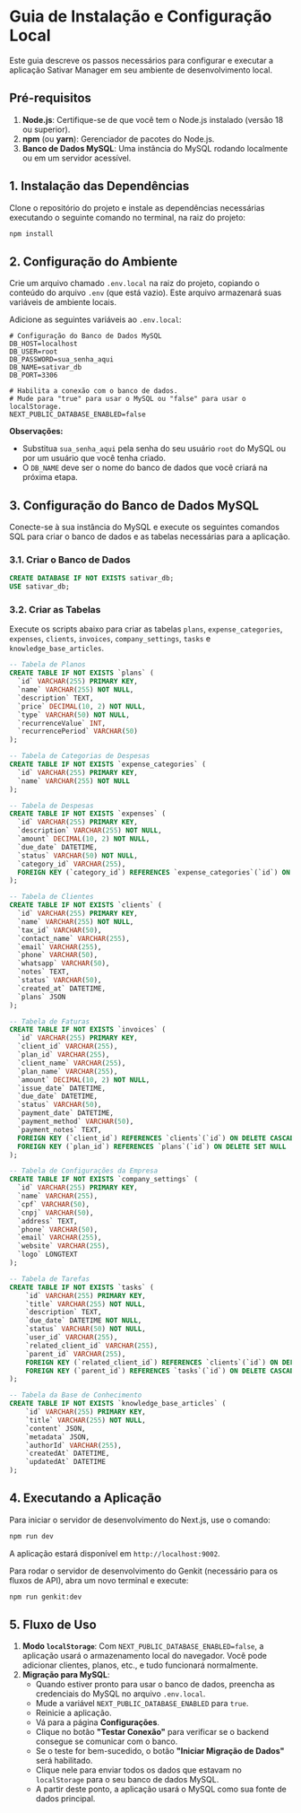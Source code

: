 
# Guia de Instalação e Configuração Local

Este guia descreve os passos necessários para configurar e executar a aplicação Sativar Manager em seu ambiente de desenvolvimento local.

## Pré-requisitos

1.  **Node.js**: Certifique-se de que você tem o Node.js instalado (versão 18 ou superior).
2.  **npm** (ou **yarn**): Gerenciador de pacotes do Node.js.
3.  **Banco de Dados MySQL**: Uma instância do MySQL rodando localmente ou em um servidor acessível.

## 1. Instalação das Dependências

Clone o repositório do projeto e instale as dependências necessárias executando o seguinte comando no terminal, na raiz do projeto:

```bash
npm install
```

## 2. Configuração do Ambiente

Crie um arquivo chamado `.env.local` na raiz do projeto, copiando o conteúdo do arquivo `.env` (que está vazio). Este arquivo armazenará suas variáveis de ambiente locais.

Adicione as seguintes variáveis ao `.env.local`:

```env
# Configuração do Banco de Dados MySQL
DB_HOST=localhost
DB_USER=root
DB_PASSWORD=sua_senha_aqui
DB_NAME=sativar_db
DB_PORT=3306

# Habilita a conexão com o banco de dados.
# Mude para "true" para usar o MySQL ou "false" para usar o localStorage.
NEXT_PUBLIC_DATABASE_ENABLED=false
```

**Observações:**
*   Substitua `sua_senha_aqui` pela senha do seu usuário `root` do MySQL ou por um usuário que você tenha criado.
*   O `DB_NAME` deve ser o nome do banco de dados que você criará na próxima etapa.

## 3. Configuração do Banco de Dados MySQL

Conecte-se à sua instância do MySQL e execute os seguintes comandos SQL para criar o banco de dados e as tabelas necessárias para a aplicação.

### 3.1. Criar o Banco de Dados

```sql
CREATE DATABASE IF NOT EXISTS sativar_db;
USE sativar_db;
```

### 3.2. Criar as Tabelas

Execute os scripts abaixo para criar as tabelas `plans`, `expense_categories`, `expenses`, `clients`, `invoices`, `company_settings`, `tasks` e `knowledge_base_articles`.

```sql
-- Tabela de Planos
CREATE TABLE IF NOT EXISTS `plans` (
  `id` VARCHAR(255) PRIMARY KEY,
  `name` VARCHAR(255) NOT NULL,
  `description` TEXT,
  `price` DECIMAL(10, 2) NOT NULL,
  `type` VARCHAR(50) NOT NULL,
  `recurrenceValue` INT,
  `recurrencePeriod` VARCHAR(50)
);

-- Tabela de Categorias de Despesas
CREATE TABLE IF NOT EXISTS `expense_categories` (
  `id` VARCHAR(255) PRIMARY KEY,
  `name` VARCHAR(255) NOT NULL
);

-- Tabela de Despesas
CREATE TABLE IF NOT EXISTS `expenses` (
  `id` VARCHAR(255) PRIMARY KEY,
  `description` VARCHAR(255) NOT NULL,
  `amount` DECIMAL(10, 2) NOT NULL,
  `due_date` DATETIME,
  `status` VARCHAR(50) NOT NULL,
  `category_id` VARCHAR(255),
  FOREIGN KEY (`category_id`) REFERENCES `expense_categories`(`id`) ON DELETE SET NULL
);

-- Tabela de Clientes
CREATE TABLE IF NOT EXISTS `clients` (
  `id` VARCHAR(255) PRIMARY KEY,
  `name` VARCHAR(255) NOT NULL,
  `tax_id` VARCHAR(50),
  `contact_name` VARCHAR(255),
  `email` VARCHAR(255),
  `phone` VARCHAR(50),
  `whatsapp` VARCHAR(50),
  `notes` TEXT,
  `status` VARCHAR(50),
  `created_at` DATETIME,
  `plans` JSON
);

-- Tabela de Faturas
CREATE TABLE IF NOT EXISTS `invoices` (
  `id` VARCHAR(255) PRIMARY KEY,
  `client_id` VARCHAR(255),
  `plan_id` VARCHAR(255),
  `client_name` VARCHAR(255),
  `plan_name` VARCHAR(255),
  `amount` DECIMAL(10, 2) NOT NULL,
  `issue_date` DATETIME,
  `due_date` DATETIME,
  `status` VARCHAR(50),
  `payment_date` DATETIME,
  `payment_method` VARCHAR(50),
  `payment_notes` TEXT,
  FOREIGN KEY (`client_id`) REFERENCES `clients`(`id`) ON DELETE CASCADE,
  FOREIGN KEY (`plan_id`) REFERENCES `plans`(`id`) ON DELETE SET NULL
);

-- Tabela de Configurações da Empresa
CREATE TABLE IF NOT EXISTS `company_settings` (
  `id` VARCHAR(255) PRIMARY KEY,
  `name` VARCHAR(255),
  `cpf` VARCHAR(50),
  `cnpj` VARCHAR(50),
  `address` TEXT,
  `phone` VARCHAR(50),
  `email` VARCHAR(255),
  `website` VARCHAR(255),
  `logo` LONGTEXT
);

-- Tabela de Tarefas
CREATE TABLE IF NOT EXISTS `tasks` (
    `id` VARCHAR(255) PRIMARY KEY,
    `title` VARCHAR(255) NOT NULL,
    `description` TEXT,
    `due_date` DATETIME NOT NULL,
    `status` VARCHAR(50) NOT NULL,
    `user_id` VARCHAR(255),
    `related_client_id` VARCHAR(255),
    `parent_id` VARCHAR(255),
    FOREIGN KEY (`related_client_id`) REFERENCES `clients`(`id`) ON DELETE SET NULL,
    FOREIGN KEY (`parent_id`) REFERENCES `tasks`(`id`) ON DELETE CASCADE
);

-- Tabela da Base de Conhecimento
CREATE TABLE IF NOT EXISTS `knowledge_base_articles` (
    `id` VARCHAR(255) PRIMARY KEY,
    `title` VARCHAR(255) NOT NULL,
    `content` JSON,
    `metadata` JSON,
    `authorId` VARCHAR(255),
    `createdAt` DATETIME,
    `updatedAt` DATETIME
);
```

## 4. Executando a Aplicação

Para iniciar o servidor de desenvolvimento do Next.js, use o comando:

```bash
npm run dev
```

A aplicação estará disponível em `http://localhost:9002`.

Para rodar o servidor de desenvolvimento do Genkit (necessário para os fluxos de API), abra um novo terminal e execute:

```bash
npm run genkit:dev
```

## 5. Fluxo de Uso

1.  **Modo `localStorage`**: Com `NEXT_PUBLIC_DATABASE_ENABLED=false`, a aplicação usará o armazenamento local do navegador. Você pode adicionar clientes, planos, etc., e tudo funcionará normalmente.
2.  **Migração para MySQL**:
    *   Quando estiver pronto para usar o banco de dados, preencha as credenciais do MySQL no arquivo `.env.local`.
    *   Mude a variável `NEXT_PUBLIC_DATABASE_ENABLED` para `true`.
    *   Reinicie a aplicação.
    *   Vá para a página **Configurações**.
    *   Clique no botão **"Testar Conexão"** para verificar se o backend consegue se comunicar com o banco.
    *   Se o teste for bem-sucedido, o botão **"Iniciar Migração de Dados"** será habilitado.
    *   Clique nele para enviar todos os dados que estavam no `localStorage` para o seu banco de dados MySQL.
    *   A partir deste ponto, a aplicação usará o MySQL como sua fonte de dados principal.
